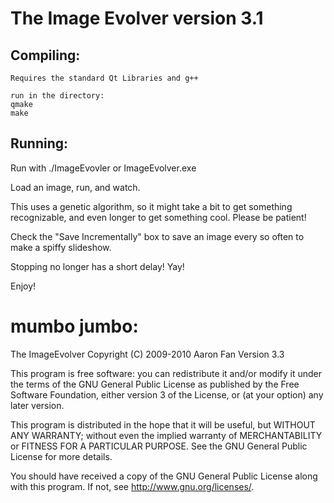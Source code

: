 # The Image Evolver version 3.1

## Compiling:
	Requires the standard Qt Libraries and g++

	run in the directory:
	qmake
	make

## Running:
Run with ./ImageEvovler or ImageEvolver.exe

Load an image, run, and watch.

This uses a genetic algorithm, so it might take a bit to get something recognizable, 
and even longer to get something cool. Please be patient!

Check the "Save Incrementally" box to save an image every so often to make a spiffy slideshow.

Stopping no longer has a short delay! Yay!


Enjoy!

# mumbo jumbo:

The ImageEvolver
 Copyright (C) 2009-2010  Aaron Fan
 Version 3.3

This program is free software: you can redistribute it and/or modify
it under the terms of the GNU General Public License as published by
the Free Software Foundation, either version 3 of the License, or
(at your option) any later version.

This program is distributed in the hope that it will be useful,
but WITHOUT ANY WARRANTY; without even the implied warranty of
MERCHANTABILITY or FITNESS FOR A PARTICULAR PURPOSE.  See the
GNU General Public License for more details.

You should have received a copy of the GNU General Public License
along with this program.  If not, see <http://www.gnu.org/licenses/>.
